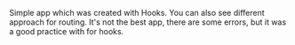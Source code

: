Simple app which was created with Hooks. You can also see different approach for routing.
It's not the best app, there are some errors, but it was a good practice with for hooks.